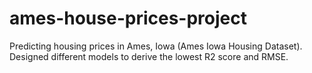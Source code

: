 # ames-house-prices-project
Predicting housing prices in Ames, Iowa (Ames Iowa Housing Dataset). Designed different models to derive the lowest R2 score and RMSE. 
